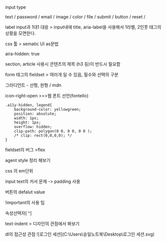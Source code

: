 input type

text / password / email / image / color / file / submit / button / reset / 

label  input과 1대1 대응 > input내에 title, aria-label을 사용해서 1라벨, 2인풋 태그의 상황을 모면한다.

css 툴 > sematic UI as문법



aira-hidden: true



section, article 사용시 콘텐츠의 제목 (h3 등)이 반드시 필요함

form 태그의 fieldset > 여러개 일 수 있음, 필수와 선택의 구분

그라디언트 - 선형, 원형 / mdn 

icon-right-open >>>웹 폰트 선언(fontello)

```
.a11y-hidden, legend{
    background-color: yellowgreen;
    position: absolute;
    width: 1px;
    height: 1px;
    overflow: hidden;
    clip-path: polygon(0 0, 0 0, 0 0 );
    /* clip: rect(0,0,0,0); */
}
```

fieldset의 버그 >flex

agent style 정리 해보기

css 의 em단위

input text의 커서 문제 -> padding 사용

버튼의 defalut value

!important의 사용 팁

속성선택자[ ^]

text-indent > 디자인의 관점에서 봐보기

dl의 접근성 관점 ![로그인 세션](C:\Users\승일노트북\Desktop\로그인 세션.svg)